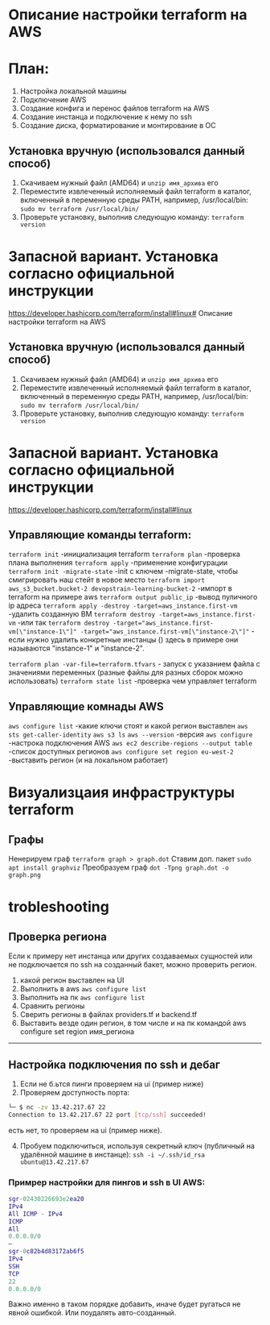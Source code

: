 # Описание настройки terraform на AWS
# План:
1. Настройка локальной машины
2. Подключение AWS
3. Создание конфига и перенос файлов terraform на AWS
4. Создание инстанца и подключение к нему по ssh
5. Создание диска, форматирование и монтирование в ОС

## Установка вручную (использовался данный способ)
1. Скачиваем нужный файл (AMD64) и `unzip имя_архива` его
2. Переместите извлеченный исполняемый файл terraform в каталог, включенный в переменную среды PATH, например, /usr/local/bin:
`sudo mv terraform /usr/local/bin/`
3. Проверьте установку, выполнив следующую команду:
`terraform version`


# Запасной вариант. Установка согласно официальной инструкции
https://developer.hashicorp.com/terraform/install#linux# Описание настройки terraform на AWS

## Установка вручную (использовался данный способ)
1. Скачиваем нужный файл (AMD64) и `unzip имя_архива` его
2. Переместите извлеченный исполняемый файл terraform в каталог, включенный в переменную среды PATH, например, /usr/local/bin:
`sudo mv terraform /usr/local/bin/`
3. Проверьте установку, выполнив следующую команду:
`terraform version`


# Запасной вариант. Установка согласно официальной инструкции
https://developer.hashicorp.com/terraform/install#linux

## Управляющие команды terraform:

`terraform init` -инициализация terraform
`terraform plan` -проверка плана выполнения
`terraform apply` -применение конфигурации
`terraform init -migrate-state` -init с ключем -migrate-state, чтобы смигрировать наш 
стейт в новое место
`terraform import aws_s3_bucket.bucket-2 devopstrain-learning-bucket-2` -импорт в terraform на примере aws
`terraform output public_ip` -вывод пуличного ip адреса
`terraform apply -destroy -target=aws_instance.first-vm` -удалить созданную ВМ
`terraform destroy -target=aws_instance.first-vm` -или так
`terraform destroy -target="aws_instance.first-vm[\"instance-1\"]" -target="aws_instance.first-vm[\"instance-2\"]"` - если нужно удалить конкретные инстанцы () здесь в примере они называются "instance-1" и "instance-2".


`terraform plan -var-file=terraform.tfvars` - запуск с указанием файла с значениями переменных (разные файлы для разных сборок можно использовать)
`terraform state list` -проверка чем управляет terraform

## Управляющие комнады AWS

`aws configure list` -какие ключи стоят и какой регион выставлен
`aws sts get-caller-identity` 
`aws s3 ls`
`aws --version` -версия
`aws configure` -настрока подключения AWS
`aws ec2 describe-regions --output table` -список доступных регионов
`aws configure set region eu-west-2` -выставить регион (и на локальном работает)


# Визуализцаия инфраструктуры terraform
## Графы
Ненерируем граф
`terraform graph > graph.dot`
Ставим доп. пакет
`sudo apt install graphviz`
Преобразуем граф
`dot -Tpng graph.dot -o graph.png`


# trobleshooting
## Проверка региона
Если к примеру нет инстанца или других создаваемых сущностей или не подключается по ssh на созданный бакет, можно проверить регион.
1. какой регион выставлен на UI
2. Выполнить в aws `aws configure list`
3. Выполнить на пк `aws configure list`
4. Сравнить регионы
5. Сверить регионы в файлах providers.tf и backend.tf 
6. Выставить везде один регион, в том числе и на пк командой aws configure set region имя_региона

----
## Настройка подключения по ssh и дебаг

1. Если не б.ьтся пинги проверяем на ui (пример ниже)
2. Проверяем доступность порта:
```bash
└─ $ nc -zv 13.42.217.67 22 
Connection to 13.42.217.67 22 port [tcp/ssh] succeeded!
```
есть нет, то проверяем на ui (пример ниже).


4. Пробуем подключиться, используя секретный ключ (публичный на удалённой машине в инстанце):
`ssh -i ~/.ssh/id_rsa ubuntu@13.42.217.67`

### Примрер настройки для пингов и ssh в UI AWS:
```m
sgr-02430226693e2ea20
IPv4
All ICMP - IPv4
ICMP
All
0.0.0.0/0
–
sgr-0c82b4d83172ab6f5
IPv4
SSH
TCP
22
0.0.0.0/0
```
Важно именно в таком порядке добавить, иначе будет ругаться не явной ошибкой. Или поудалять авто-созданный.
